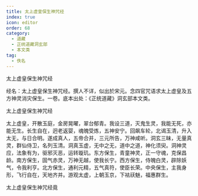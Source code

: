 ```yaml
---
title: 太上虚皇保生神咒经
index: true
icon: editor
order: 68
category:
  - 道藏
  - 正统道藏洞玄部
  - 本文类
tag:
  - 佚名
---
```


太上虚皇保生神咒经  

经名：太上虚皇保生神咒经。撰人不详，似出於宋元。念四官咒语求太上虚皇及五方神灵消灾保生。一卷。底本出处：《正统道藏》洞玄部本文类。  

太上虚皇保生神咒经  

太上虚皇，开散玉庭，金房晃曜，翠台郁青。我设三道，灭鬼生灵，我能无死，亦能无生。长生自在，迥老返婴，魂魄受炼，五神安宁。回飙车轮，北谒玉清，升入太无，与日合明。遂成真人，五帝合并，三元所告，万神咸听。洞玄三昧，无量真灵，群仙侍卫，名列玉清。洞真玉虚，无中之无，道中之道，神化须臾。洞神灵应，法象有为，驱邪灭恶，运转璇玑。东方保生，青童神灵，正一守魂，克保昌龄。南方保生，固气赤灵，万神无越，使我长宁。西方保生，侍魄白灵，辟除妖气，令我利亨。北方保生，通利元精，五气真符，使臣长荣。中央保生，主我身形，飞行自在，天地齐并。游观太虚，上朝玉京，下袪祆魅，福惠群生。  

太上虚皇保生神咒经竟  

